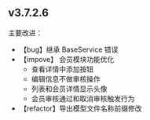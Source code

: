 ## v3.7.2.6

主要改进：
  * 【bug】继承 BaseService 错误 
  * 【impove】 会员模块功能优化 
      * 查看详情中添加按钮
      * 编辑信息不做审核操作
      * 列表和会员详情显示头像
      * 会员审核通过和取消审核触发行为
  * 【refactor】导出模型文件名称前缀修改

